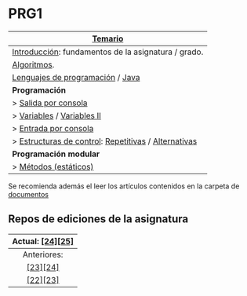 # PRG1

<div align=center>

|[Temario](/temario/README.md)|
|-|
|[Introducción](/temario/00000-introduccion.md): fundamentos de la asignatura / grado.
|[Algoritmos](/temario/00100-algoritmos.md).
|[Lenguajes de programación](/temario/00200-lenguajesDeProgramacion.md) / [Java](/temario/00300-java.md)
|**Programación**
|> [Salida por consola](/temario/00400-salidaJava.md)
|> [Variables](/temario/00500-variables.md) / [Variables II](/temario/00800-matrices.md)
|> [Entrada por consola](/temario/00600-entradaJava.md)
|> [Estructuras de control](/temario/00700-estructurasDeControl.md): [Repetitivas](/temario/00720-estructurasDeControlRepetitivas.md) / [Alternativas](/temario/00710-estructurasDeControlAlternativas.md)
|**Programación modular**
|> [Métodos (estáticos)](/temario/metodosEstaticos.md)

</div>

Se recomienda además el leer los artículos contenidos en la carpeta de [documentos](documentos/README.md)

## Repos de ediciones de la asignatura

<div align=center>

|Actual: [[24][25]](https://github.com/mmasias/24-25-PRG1)|
|:-:
|Anteriores:
|[[23][24]](https://github.com/mmasias/23-24-PRG1)
|[[22][23]](https://github.com/mmasias/prg1-22-23)

</div>